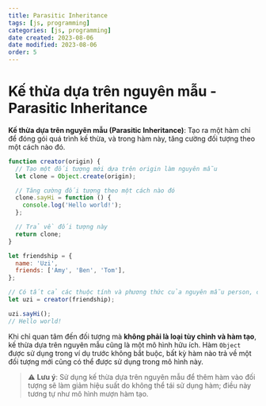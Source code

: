 ```yaml
---
title: Parasitic Inheritance
tags: [js, programming]
categories: [js, programming]
date created: 2023-08-06
date modified: 2023-08-06
order: 5
---
```


# Kế thừa dựa trên nguyên mẫu - Parasitic Inheritance

**Kế thừa dựa trên nguyên mẫu (Parasitic Inheritance)**: Tạo ra một hàm chỉ để đóng gói quá trình kế thừa, và trong hàm này, tăng cường đối tượng theo một cách nào đó.

```js
function creator(origin) {
  // Tạo một đối tượng mới dựa trên origin làm nguyên mẫu
  let clone = Object.create(origin);

  // Tăng cường đối tượng theo một cách nào đó
  clone.sayHi = function () {
    console.log('Hello world!');
  };

  // Trả về đối tượng này
  return clone;
}

let friendship = {
  name: 'Uzi',
  friends: ['Amy', 'Ben', 'Tom'],
};

// Có tất cả các thuộc tính và phương thức của nguyên mẫu person, cũng như một phương thức riêng
let uzi = creator(friendship);

uzi.sayHi();
// Hello world!
```

Khi chỉ quan tâm đến đối tượng mà **không phải là loại tùy chỉnh và hàm tạo**, kế thừa dựa trên nguyên mẫu cũng là một mô hình hữu ích. Hàm `Object` được sử dụng trong ví dụ trước không bắt buộc, bất kỳ hàm nào trả về một đối tượng mới cũng có thể được sử dụng trong mô hình này.

> ⚠️ **Lưu ý**: Sử dụng kế thừa dựa trên nguyên mẫu để thêm hàm vào đối tượng sẽ làm giảm hiệu suất do không thể tái sử dụng hàm; điều này tương tự như mô hình mượn hàm tạo.
